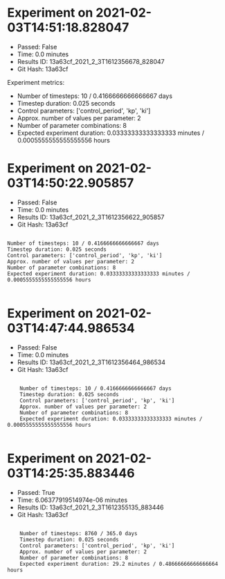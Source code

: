 
# Experiment on 2021-02-03T14:51:18.828047
* Passed: False
* Time: 0.0 minutes
* Results ID: 13a63cf_2021_2_3T1612356678_828047
* Git Hash: 13a63cf

Experiment metrics:

* Number of timesteps: 10 / 0.4166666666666667 days
* Timestep duration: 0.025 seconds
* Control parameters: ['control_period', 'kp', 'ki']
* Approx. number of values per parameter: 2
* Number of parameter combinations: 8
* Expected experiment duration: 0.03333333333333333 minutes / 0.0005555555555555556 hours
    

# Experiment on 2021-02-03T14:50:22.905857
* Passed: False
* Time: 0.0 minutes
* Results ID: 13a63cf_2021_2_3T1612356622_905857
* Git Hash: 13a63cf

```

Number of timesteps: 10 / 0.4166666666666667 days
Timestep duration: 0.025 seconds
Control parameters: ['control_period', 'kp', 'ki']
Approx. number of values per parameter: 2
Number of parameter combinations: 8
Expected experiment duration: 0.03333333333333333 minutes / 0.0005555555555555556 hours
    
```

# Experiment on 2021-02-03T14:47:44.986534
* Passed: False
* Time: 0.0 minutes
* Results ID: 13a63cf_2021_2_3T1612356464_986534
* Git Hash: 13a63cf

```

    Number of timesteps: 10 / 0.4166666666666667 days
    Timestep duration: 0.025 seconds
    Control parameters: ['control_period', 'kp', 'ki']
    Approx. number of values per parameter: 2
    Number of parameter combinations: 8
    Expected experiment duration: 0.03333333333333333 minutes / 0.0005555555555555556 hours
    
```

# Experiment on 2021-02-03T14:25:35.883446
* Passed: True
* Time: 6.06377919514974e-06 minutes
* Results ID: 13a63cf_2021_2_3T1612355135_883446
* Git Hash: 13a63cf

```

    Number of timesteps: 8760 / 365.0 days
    Timestep duration: 0.025 seconds
    Control parameters: ['control_period', 'kp', 'ki']
    Approx. number of values per parameter: 2
    Number of parameter combinations: 8
    Expected experiment duration: 29.2 minutes / 0.48666666666666664 hours
    
```
